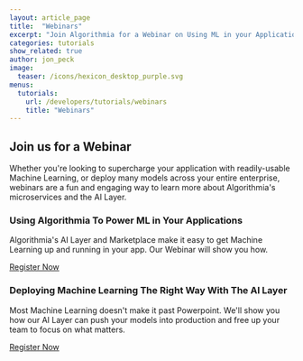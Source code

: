 ```yaml
---
layout: article_page
title:  "Webinars"
excerpt: "Join Algorithmia for a Webinar on Using ML in your Applications or Deploying with the AI Layer"
categories: tutorials
show_related: true
author: jon_peck
image:
  teaser: /icons/hexicon_desktop_purple.svg
menus:
  tutorials:
    url: /developers/tutorials/webinars
    title: "Webinars"
---
```


## Join us for a Webinar

Whether you're looking to supercharge your application with readily-usable Machine Learning, or deploy many models across your entire enterprise, webinars are a fun and engaging way to learn more about Algorithmia's microservices and the AI Layer.

### Using Algorithmia To Power ML in Your Applications

Algorithmia's AI Layer and Marketplace make it easy to get Machine Learning up and running in your app. Our Webinar will show you how.

<a href="https://register.gotowebinar.com/rt/6993672803865799683" class="btn btn-default btn-primary">Register Now</a>


### Deploying Machine Learning The Right Way With The AI Layer

Most Machine Learning doesn't make it past Powerpoint. We'll show you how our AI Layer can push your models into production and free up your team to focus on what matters.

<a href="https://register.gotowebinar.com/rt/897829706382697987" class="btn btn-default btn-primary">Register Now</a>
